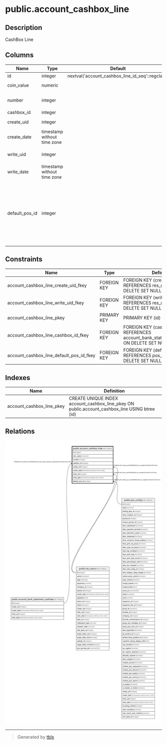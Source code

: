 # public.account_cashbox_line

## Description

CashBox Line

## Columns

| Name | Type | Default | Nullable | Children | Parents | Comment |
| ---- | ---- | ------- | -------- | -------- | ------- | ------- |
| id | integer | nextval('account_cashbox_line_id_seq'::regclass) | false |  |  |  |
| coin_value | numeric |  | false |  |  | Coin/Bill Value |
| number | integer |  | true |  |  | Number of Coins/Bills |
| cashbox_id | integer |  | true |  | [public.account_bank_statement_cashbox](public.account_bank_statement_cashbox.md) | Cashbox |
| create_uid | integer |  | true |  | [public.res_users](public.res_users.md) | Created by |
| create_date | timestamp without time zone |  | true |  |  | Created on |
| write_uid | integer |  | true |  | [public.res_users](public.res_users.md) | Last Updated by |
| write_date | timestamp without time zone |  | true |  |  | Last Updated on |
| default_pos_id | integer |  | true |  | [public.pos_config](public.pos_config.md) | This cashbox line is used by default when opening or closing a balance for this point of sale |

## Constraints

| Name | Type | Definition |
| ---- | ---- | ---------- |
| account_cashbox_line_create_uid_fkey | FOREIGN KEY | FOREIGN KEY (create_uid) REFERENCES res_users(id) ON DELETE SET NULL |
| account_cashbox_line_write_uid_fkey | FOREIGN KEY | FOREIGN KEY (write_uid) REFERENCES res_users(id) ON DELETE SET NULL |
| account_cashbox_line_pkey | PRIMARY KEY | PRIMARY KEY (id) |
| account_cashbox_line_cashbox_id_fkey | FOREIGN KEY | FOREIGN KEY (cashbox_id) REFERENCES account_bank_statement_cashbox(id) ON DELETE SET NULL |
| account_cashbox_line_default_pos_id_fkey | FOREIGN KEY | FOREIGN KEY (default_pos_id) REFERENCES pos_config(id) ON DELETE SET NULL |

## Indexes

| Name | Definition |
| ---- | ---------- |
| account_cashbox_line_pkey | CREATE UNIQUE INDEX account_cashbox_line_pkey ON public.account_cashbox_line USING btree (id) |

## Relations

![er](public.account_cashbox_line.svg)

---

> Generated by [tbls](https://github.com/k1LoW/tbls)
